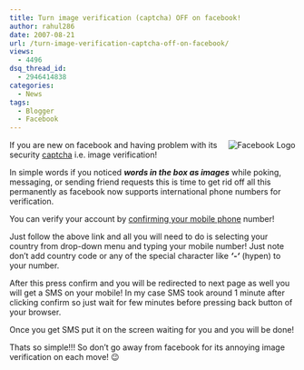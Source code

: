```yaml
---
title: Turn image verification (captcha) OFF on facebook!
author: rahul286
date: 2007-08-21
url: /turn-image-verification-captcha-off-on-facebook/
views:
  - 4496
dsq_thread_id:
  - 2946414838
categories:
  - News
tags:
  - Blogger
  - Facebook
---
```

<img class="wp-image-52890" src="http://cdn.devilsworkshop.org/files/2007/08/facebook-logo-devils-workshop.gif" alt="Facebook Logo" align="right" border="0" />If you are new on facebook and having problem with its security <a href="http://en.wikipedia.org/wiki/Captcha" onclick="_gaq.push(['_trackEvent', 'outbound-article', 'http://en.wikipedia.org/wiki/Captcha', 'captcha']);" target="_blank">captcha</a> i.e. image verification!

In simple words if you noticed ***words in the box as images*** while poking, messaging, or sending friend requests this is time to get rid off all this permanently as facebook now supports international phone numbers for verification.

You can verify your account by <a href="http://www.facebook.com/confirmphone.php" onclick="_gaq.push(['_trackEvent', 'outbound-article', 'http://www.facebook.com/confirmphone.php', 'confirming your mobile phone']);" target="_blank">confirming your mobile phone</a> number!

Just follow the above link and all you will need to do is selecting your country from drop-down menu and typing your mobile number! Just note don&#8217;t add country code or any of the special character like ***&#8216;-&#8216;*** (hypen) to your number.

After this press confirm and you will be redirected to next page as well you will get a SMS on your mobile! In my case SMS took around 1 minute after clicking confirm so just wait for few minutes before pressing back button of your browser.

Once you get SMS put it on the screen waiting for you and you will be done!

Thats so simple!!! So don&#8217;t go away from facebook for its annoying image verification on each move! 😉
